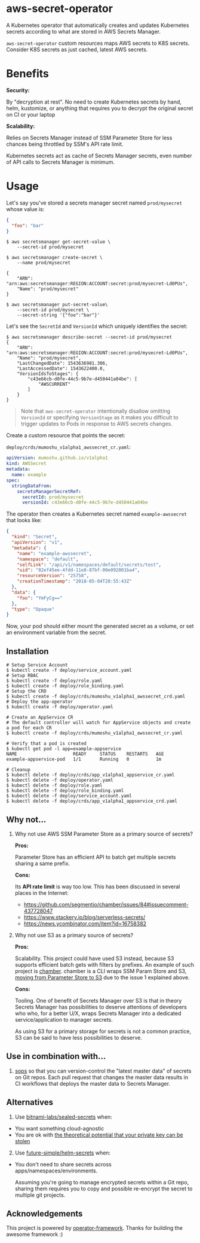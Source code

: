 # aws-secret-operator

A Kubernetes operator that automatically creates and updates Kubernetes secrets according to what are stored in AWS Secrets Manager.

`aws-secret-operator` custom resources maps AWS secrets to K8S secrets. Consider K8S secrets as just cached, latest AWS secrets.

# Benefits

**Security:**

By "decryption at rest". No need to create Kubernetes secrets by hand, helm, kustomize, or anything that requires you to decrypt the original secret on CI or your laptop

**Scalability:**

Relies on Secrets Manager instead of SSM Parameter Store for less chances being throttled by SSM's API rate limit.

Kubernetes secrets act as cache of Secrets Manager secrets, even number of API calls to Secrets Manager is minimum.

# Usage

Let's say you've stored a secrets manager secret named `prod/mysecret` whose value is:

```json
{
  "foo": "bar"
}
```

```console
$ aws secretsmanager get-secret-value \
    --secret-id prod/mysecret

$ aws secretsmanager create-secret \
    --name prod/mysecret

{
    "ARN": "arn:aws:secretsmanager:REGION:ACCOUNT:secret:prod/mysecret-Ld0PUs",
    "Name": "prod/mysecret"
}

$ aws secretsmanager put-secret-value\
    --secret-id prod/mysecret \
    --secret-string '{"foo":"bar"}'
```

Let's see the `SecretId` and `VersionId` which uniquely identifies the secret:

```console
$ aws secretsmanager describe-secret --secret-id prod/mysecret
{
    "ARN": "arn:aws:secretsmanager:REGION:ACCOUNT:secret:prod/mysecret-Ld0PUs",
    "Name": "prod/mysecret",
    "LastChangedDate": 1543636981.306,
    "LastAccessedDate": 1543622400.0,
    "VersionIdsToStages": {
        "c43e66cb-d0fe-44c5-9b7e-d450441a04be": [
            "AWSCURRENT"
        ]
    }
}
```

> Note that `aws-secret-operator` intentionally disallow omitting `VersionId` or specifying `VersionStage` as it makes you
difficult to trigger updates to Pods in response to AWS secrets changes.

Create a custom resource that points the secret:

`deploy/crds/mumoshu_v1alpha1_awssecret_cr.yaml`:

```yaml
apiVersion: mumoshu.github.io/v1alpha1
kind: AWSSecret
metadata:
  name: example
spec:
  stringDataFrom:
    secretsManagerSecretRef:
      secretId: prod/mysecret
      versionId: c43e66cb-d0fe-44c5-9b7e-d450441a04be
```

The operator then creates a Kubernetes secret named `example-awssecret` that looks like:

```json
{
  "kind": "Secret",
  "apiVersion": "v1",
  "metadata": {
    "name": "example-awssecret",
    "namespace": "default",
    "selfLink": "/api/v1/namespaces/default/secrets/test",
    "uid": "82ef45ee-4fdd-11e8-87bf-00e092001ba4",
    "resourceVersion": "25758",
    "creationTimestamp": "2018-05-04T20:55:43Z"
  },
  "data": {
    "foo": "YmFyCg=="
  },
  "type": "Opaque"
}
```

Now, your pod should either mount the generated secret as a volume, or set an environment variable from the secret.

## Installation

```
# Setup Service Account
$ kubectl create -f deploy/service_account.yaml
# Setup RBAC
$ kubectl create -f deploy/role.yaml
$ kubectl create -f deploy/role_binding.yaml
# Setup the CRD
$ kubectl create -f deploy/crds/mumoshu_v1alpha1_awssecret_crd.yaml
# Deploy the app-operator
$ kubectl create -f deploy/operator.yaml

# Create an AppService CR
# The default controller will watch for AppService objects and create a pod for each CR
$ kubectl create -f deploy/crds/mumoshu_v1alpha1_awssecret_cr.yaml

# Verify that a pod is created
$ kubectl get pod -l app=example-appservice
NAME                     READY     STATUS    RESTARTS   AGE
example-appservice-pod   1/1       Running   0          1m

# Cleanup
$ kubectl delete -f deploy/crds/app_v1alpha1_appservice_cr.yaml
$ kubectl delete -f deploy/operator.yaml
$ kubectl delete -f deploy/role.yaml
$ kubectl delete -f deploy/role_binding.yaml
$ kubectl delete -f deploy/service_account.yaml
$ kubectl delete -f deploy/crds/app_v1alpha1_appservice_crd.yaml
```

## Why not...

1. Why not use AWS SSM Parameter Store as a primary source of secrets?

   **Pros:**

   Parameter Store has an efficient API to batch get multiple secrets sharing a same prefix.

   **Cons:**

   Its **API rate limit** is way too low. This has been discussed in several places in the Internet:

   - https://github.com/segmentio/chamber/issues/84#issuecomment-437728047
   - https://www.stackery.io/blog/serverless-secrets/
   - https://news.ycombinator.com/item?id=16758382

2. Why not use S3 as a primary source of secrets?

   **Pros:**

   Scalability. This project could have used S3 instead, because S3 supports efficient batch gets with filters by prefixes.
   An example of such project is [chamber](https://github.com/segmentio/chamber). chamber is a CLI wraps SSM Param Store and S3,
   [moving from Parameter Store to S3](https://github.com/segmentio/chamber/issues/84#issuecomment-438451470) due to the issue 1 explained above.

   **Cons:**

   Tooling. One of benefit of Secrets Manager over S3 is that in theory Secrets Manager has possibilities to deserve attentions of developers who
   who, for a better U/X, wraps Secrets Manager into a dedicated service/application to manager secrets.

   As using S3 for a primary storage for secrets is not a common practice, S3 can be said to have less possibilities to deserve.

## Use in combination with...

1. [sops](https://github.com/mozilla/sops) so that you can version-control the "latest master data" of secrets on Git repos.
   Each pull request that changes the master data results in CI workflows that deploys the master data to Secrets Manager.

## Alternatives

1. Use [bitnami-labs/sealed-secrets](https://github.com/bitnami-labs/sealed-secrets) when:
- You want something cloud-agnostic
- You are ok with [the theoretical potential that your private key can be stolen](https://github.com/bitnami-labs/sealed-secrets/issues/123)
2. Use [future-simple/helm-secrets](https://github.com/futuresimple/helm-secrets) when:
- You don't need to share secrets across apps/namespaces/environments. 

  Assuming you're going to manage encrypted secrets within a Git repo, sharing them requires you to copy and possible re-encrypt the secret to multiple git projects.

## Acknowledgements

This project is powered by [operator-framework](https://github.com/operator-framework/operator-sdk). Thanks for building the awesome framework :)
